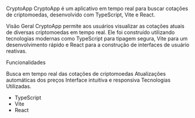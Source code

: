 
CryptoApp
CryptoApp é um aplicativo em tempo real para buscar cotações de criptomoedas, desenvolvido com TypeScript, Vite e React.

Visão Geral
CryptoApp permite aos usuários visualizar as cotações atuais de diversas criptomoedas em tempo real. Ele foi construído utilizando tecnologias modernas como TypeScript para tipagem segura, Vite para um desenvolvimento rápido e React para a construção de interfaces de usuário reativas.

Funcionalidades

Busca em tempo real das cotações de criptomoedas
Atualizações automáticas dos preços
Interface intuitiva e responsiva
Tecnologias Utilizadas.

* TypeScript
* Vite
* React
